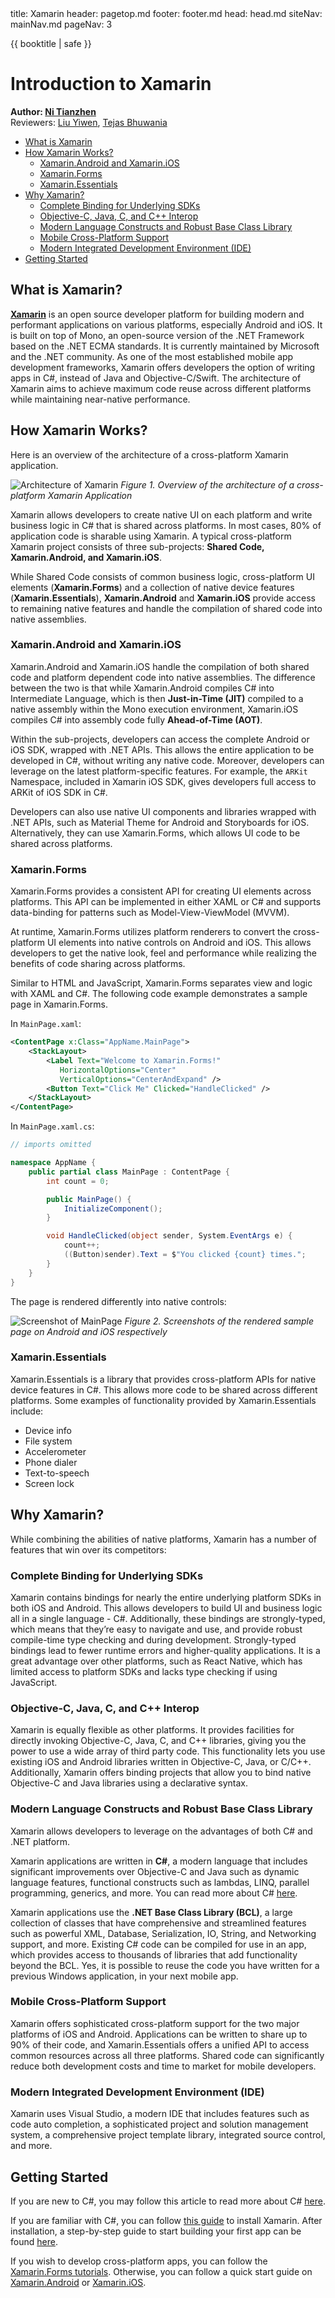 <frontmatter>
  title: Xamarin
  header: pagetop.md
  footer: footer.md
  head: head.md
  siteNav: mainNav.md
  pageNav: 3
</frontmatter>

<div class="website-content">

{{ booktitle | safe }}

# Introduction to Xamarin

**Author: [Ni Tianzhen](https://github.com/niqiukun)**<br>
Reviewers: [Liu Yiwen](https://github.com/0blivious), [Tejas Bhuwania](https://github.com/Tejas2805)

<box id="article-toc">

* [What is Xamarin‎](#what-is-xamarin)
* [How Xamarin Works?](#how-xamarin-works)
    * [Xamarin.Android and Xamarin.iOS](#xamarin.android-and-xamarin.ios)
    * [Xamarin.Forms](#xamarin.forms)
    * [Xamarin.Essentials](#xamarin.essentials)
* [Why Xamarin?‎](#why-xamarin)
    * [Complete Binding for Underlying SDKs](#complete-binding-for-underlying-sdks)
    * [Objective-C, Java, C, and C++ Interop](#objective-c-java-c-and-c-interop)
    * [Modern Language Constructs and Robust Base Class Library](#modern-language-constructs-and-robust-base-class-library)
    * [Mobile Cross-Platform Support](#mobile-cross-platform-support)
    * [Modern Integrated Development Environment (IDE)](#modern-integrated-development-environment-ide)
* [Getting Started](#getting-started)
</box>

## What is Xamarin?

**[Xamarin](https://dotnet.microsoft.com/apps/xamarin)** is an open source developer platform for building modern and performant applications on various platforms, especially Android and iOS. It is built on top of Mono, an open-source version of the .NET Framework based on the .NET ECMA standards. It is currently maintained by Microsoft and the .NET community. As one of the most established mobile app development frameworks, Xamarin offers developers the option of writing apps in C#, instead of Java and Objective-C/Swift. The architecture of Xamarin aims to achieve maximum code reuse across different platforms while maintaining near-native performance.

## How Xamarin Works?

Here is an overview of the architecture of a cross-platform Xamarin application.

![Architecture of Xamarin](xamarin-forms-architecture.png)
*Figure 1. Overview of the architecture of a cross-platform Xamarin Application*

Xamarin allows developers to create native UI on each platform and write business logic in C# that is shared across platforms. In most cases, 80% of application code is sharable using Xamarin. A typical cross-platform Xamarin project consists of three sub-projects: **Shared Code, Xamarin.Android, and Xamarin.iOS**.

While Shared Code consists of common business logic, cross-platform UI elements (**Xamarin.Forms**) and a collection of native device features (**Xamarin.Essentials**), **Xamarin.Android** and **Xamarin.iOS** provide access to remaining native features and handle the compilation of shared code into native assemblies.

### Xamarin.Android and Xamarin.iOS

Xamarin.Android and Xamarin.iOS handle the compilation of both shared code and platform dependent code into native assemblies. The difference between the two is that while Xamarin.Android compiles C# into Intermediate Language, which is then **Just-in-Time (JIT)** compiled to a native assembly within the Mono execution environment, Xamarin.iOS compiles C# into assembly code fully **Ahead-of-Time (AOT)**.

Within the sub-projects, developers can access the complete Android or iOS SDK, wrapped with .NET APIs. This allows the entire application to be developed in C#, without writing any native code. Moreover, developers can leverage on the latest platform-specific features. For example, the `ARKit` Namespace, included in Xamarin iOS SDK, gives developers full access to ARKit of iOS SDK in C#.

Developers can also use native UI components and libraries wrapped with .NET APIs, such as Material Theme for Android and Storyboards for iOS. Alternatively, they can use Xamarin.Forms, which allows UI code to be shared across platforms.

### Xamarin.Forms

Xamarin.Forms provides a consistent API for creating UI elements across platforms. This API can be implemented in either XAML or C# and supports data-binding for patterns such as Model-View-ViewModel (MVVM).

At runtime, Xamarin.Forms utilizes platform renderers to convert the cross-platform UI elements into native controls on Android and iOS. This allows developers to get the native look, feel and performance while realizing the benefits of code sharing across platforms.

Similar to HTML and JavaScript, Xamarin.Forms separates view and logic with XAML and C#. The following code example demonstrates a sample page in Xamarin.Forms.

In `MainPage.xaml`:
```xml
<ContentPage x:Class="AppName.MainPage">
    <StackLayout>
        <Label Text="Welcome to Xamarin.Forms!" 
           HorizontalOptions="Center"
           VerticalOptions="CenterAndExpand" />
        <Button Text="Click Me" Clicked="HandleClicked" />
    </StackLayout>
</ContentPage>
```

In `MainPage.xaml.cs`:
```C#
// imports omitted

namespace AppName {
    public partial class MainPage : ContentPage {
        int count = 0;

        public MainPage() {
            InitializeComponent();
        }

        void HandleClicked(object sender, System.EventArgs e) {
            count++;
            ((Button)sender).Text = $"You clicked {count} times.";
        }
    }
}
```

The page is rendered differently into native controls:

![Screenshot of MainPage](xamarin-forms-screenshot.png)
*Figure 2. Screenshots of the rendered sample page on Android and iOS respectively*

### Xamarin.Essentials

Xamarin.Essentials is a library that provides cross-platform APIs for native device features in C#. This allows more code to be shared across different platforms. Some examples of functionality provided by Xamarin.Essentials include:

- Device info
- File system
- Accelerometer
- Phone dialer
- Text-to-speech
- Screen lock

## Why Xamarin?

While combining the abilities of native platforms, Xamarin has a number of features that win over its <tooltip content="e.g. Flutter, React Native, Kotlin Multiplatform, etc.">competitors</tooltip>:

### Complete Binding for Underlying SDKs

Xamarin contains bindings for nearly the entire underlying platform SDKs in both iOS and Android. This allows developers to build UI and business logic all in a single language - C#. Additionally, these bindings are strongly-typed, which means that they’re easy to navigate and use, and provide robust compile-time type checking and during development. Strongly-typed bindings lead to fewer runtime errors and higher-quality applications. It is a great advantage over other platforms, such as React Native, which has limited access to platform SDKs and lacks type checking if using JavaScript.

### Objective-C, Java, C, and C++ Interop

Xamarin is equally flexible as other platforms. It provides facilities for directly invoking Objective-C, Java, C, and C++ libraries, giving you the power to use a wide array of third party code. This functionality lets you use existing iOS and Android libraries written in Objective-C, Java, or C/C++. Additionally, Xamarin offers binding projects that allow you to bind native Objective-C and Java libraries using a declarative syntax.

### Modern Language Constructs and Robust Base Class Library

Xamarin allows developers to leverage on the advantages of both C# and .NET platform. 

Xamarin applications are written in **C#**, a modern language that includes significant improvements over Objective-C and Java such as dynamic language features, functional constructs such as lambdas, LINQ, parallel programming, generics, and more. You can read more about C# [here]({{baseUrl}}/contents/csharp/IntroductionToCSharp.html).

Xamarin applications use the **.NET Base Class Library (BCL)**, a large collection of classes that have comprehensive and streamlined features such as powerful XML, Database, Serialization, IO, String, and Networking support, and more. Existing C# code can be compiled for use in an app, which provides access to thousands of libraries that add functionality beyond the BCL. Yes, it is possible to reuse the code you have written for a previous Windows application, in your next mobile app.

### Mobile Cross-Platform Support

Xamarin offers sophisticated cross-platform support for the two major platforms of iOS and Android. Applications can be written to share up to 90% of their code, and Xamarin.Essentials offers a unified API to access common resources across all three platforms. Shared code can significantly reduce both development costs and time to market for mobile developers.

### Modern Integrated Development Environment (IDE)

Xamarin uses Visual Studio, a modern IDE that includes features such as code auto completion, a sophisticated project and solution management system, a comprehensive project template library, integrated source control, and more.

## Getting Started

If you are new to C#, you may follow this article to read more about C# [here]({{baseUrl}}/contents/csharp/IntroductionToCSharp.html).

If you are familiar with C#, you can follow [this guide](https://docs.microsoft.com/en-us/xamarin/get-started/installation/) to install Xamarin. After installation, a step-by-step guide to start building your first app can be found [here](https://docs.microsoft.com/en-us/xamarin/get-started/first-app/).

If you wish to develop cross-platform apps, you can follow the [Xamarin.Forms tutorials](https://docs.microsoft.com/en-us/xamarin/get-started/tutorials/). Otherwise, you can follow a quick start guide on [Xamarin.Android](https://docs.microsoft.com/en-us/xamarin/android/get-started/hello-android/hello-android-quickstart) or [Xamarin.iOS](https://docs.microsoft.com/en-us/xamarin/ios/get-started/hello-ios/hello-ios-quickstart).
